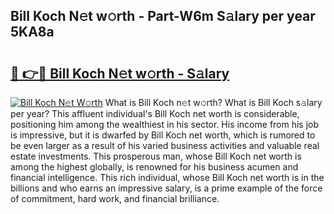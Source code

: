 ## Bill Koch N𝚎t w𝚘rth - Part-W6m S𝚊lary per year 5KA8a

# <h2><a href="http://gc2wa9.nevu.top/?p=Bill+Koch">🔗 👉🔴 Bill Koch N𝚎t w𝚘rth - S𝚊lary</a></h2>

[![Bill Koch N𝚎t W𝚘rth](https://i.imgur.com/Oavwk0R.jpeg)](http://gc2wa9.nevu.top/?p=Bill+Koch)
What is Bill Koch n𝚎t w𝚘rth? What is Bill Koch s𝚊lary per year?
This affluent individual's Bill Koch net worth is considerable, positioning him among the wealthiest in his sector. His income from his job is impressive, but it is dwarfed by Bill Koch net worth, which is rumored to be even larger as a result of his varied business activities and valuable real estate investments. This prosperous man, whose Bill Koch net worth is among the highest globally, is renowned for his business acumen and financial intelligence. This rich individual, whose Bill Koch net worth is in the billions and who earns an impressive salary, is a prime example of the force of commitment, hard work, and financial brilliance.
